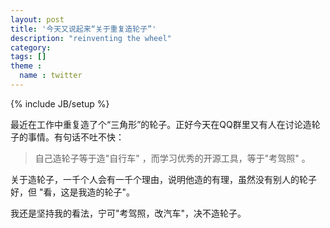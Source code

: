 ```yaml
---
layout: post
title: '今天又说起来“关于重复造轮子”'
description: "reinventing the wheel"
category: 
tags: []
theme :
  name : twitter
---
```

{% include JB/setup %}

最近在工作中重复造了个“三角形”的轮子。正好今天在QQ群里又有人在讨论造轮子的事情。有句话不吐不快：

>  自己造轮子等于造"自行车" ，而学习优秀的开源工具，等于"考驾照" 。

关于造轮子，一千个人会有一千个理由，说明他造的有理，虽然没有别人的轮子好，但 "看，这是我造的轮子"。

我还是坚持我的看法，宁可"考驾照，改汽车"，决不造轮子。 

